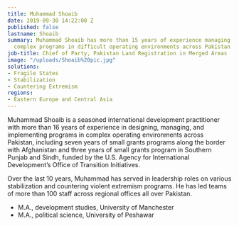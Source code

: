 ```yaml
---
title: Muhammad Shoaib
date: 2019-09-30 14:22:00 Z
published: false
lastname: Shoaib
summary: Muhammad Shoaib has more than 15 years of experience managing and implementing
  complex programs in difficult operating environments across Pakistan.
job-title: Chief of Party, Pakistan Land Registration in Merged Areas
image: "/uploads/Shoaib%20pic.jpg"
solutions:
- Fragile States
- Stabilization
- Countering Extremism
regions:
- Eastern Europe and Central Asia
---
```


Muhammad Shoaib is a seasoned international development practitioner with more than 16 years of experience in designing, managing, and implementing programs in complex operating environments across Pakistan, including seven years of small grants programs along the border with Afghanistan and three years of small grants program in Southern Punjab and Sindh, funded by the U.S. Agency for International Development’s Office of Transition Initiatives.

Over the last 10 years, Muhammad has served in leadership roles on various stabilization and countering violent extremism programs. He has led teams of more than 100 staff across regional offices all over Pakistan.

* M.A., development studies, University of Manchester 
* M.A., political science, University of Peshawar